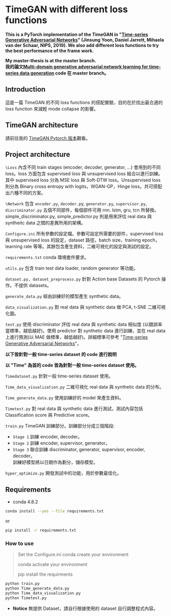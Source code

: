 # TimeGAN with different loss functions
**This is a PyTorch implementation of the TimeGAN in "[Time-series Generative Adversarial Networks](https://papers.nips.cc/paper/2019/hash/c9efe5f26cd17ba6216bbe2a7d26d490-Abstract.html)" (Jinsung Yoon, Daniel Jarrett, Mihaela van der Schaar, NIPS, 2019). We also add different loss functions to try the best performance of the frame work.**  

**My master-thesis is at the master branch.**   
**我的論文[Multi-domain generative adversarial network learning for time-series data generation](https://github.com/kent1201/Master-thesis/blob/master/Src/Multi-domain%20generative%20adversarial%20network%20learning%20for%20time-series%20data%20generation%20v3.pdf) code 在 master branch。**

## Introduction
這是一篇 TimeGAN 的不同 loss functions 的搭配實驗，目的在於找出最合適的 loss function 來減輕 mode collapse 的影響。

## TimeGAN architecture
請前往我的 [TimeGAN Pytorch 版本](https://github.com/kent1201/TimeGAN-Pytorch)觀看。

## Project architecture
`\Loss` 內含不同 train stages (encoder, decoder, generator, ...) 會用到的不同 loss。loss 方面包含 supervised loss 與 unsupervised loss 結合以進行訓練。其中 supervised loss 分為 MSE loss 與 Soft-DTW loss。Unsupervised loss 則分為 Binary cross entropy with logits，WGAN-GP，Hinge loss。共可搭配出六種不同的方案。

`\Network` 包含 `encoder.py`, `decoder.p`y, `generator.py`, `supervisor.py`, `discriminator.py` 五個不同部件，每個部件可用 rnn. lstm, gru, tcn 所替換。simple_discriminator.py, simple_predictor.py 則是用來評估 real data 與 syntheitc data 之間的差異所用的架構。 

`Configure.ini` 所有參數的設定檔。參數可設定所需要的部件，supervised loss 與 unsupervised loss 的設定，dataset 路徑，batch size，training epoch，learning rate 等等。其餘包含產生資料，二維可視化的設定與測試的設定。 

`requirements.txt` conda 環境套件要求。

`utils.py` 包含 train test data loader, random generator 等功能。  

`dataset.py, dataset_preprocess.py` 針對 Action base Datasets 的 Pytorch 操作。不提供 datasets。 

`generate_data.py` 經由訓練好的模型產生 synthetic data。 

`data_visualization.py` 對 real data 與 synthetic data 做 PCA, t-SNE 二維可視化圖。 

`test.py` 使用 discriminator 評估 real data 與 synthetic data 相似度 (以錯誤率當標準，越低越好)。使用 predictor 對 synthetic data 進行訓練，並在 real data 上進行預測(以 MAE 做標準，越低越好)。詳細標準可參考 "[Time-series Generative Adversarial Networks](https://papers.nips.cc/paper/2019/hash/c9efe5f26cd17ba6216bbe2a7d26d490-Abstract.html)"。

**以下皆針對一般 time-series dataset 的 code 進行說明**

**以 "Time" 為首的 code 皆為針對一般 time-series dataset 使用。**

`Timedataset.py` 針對一般 time-series dataset 使用。

`Time_data_visualization.py` 二維可視化 real data 與 synthetic data 的分布。

`Time_generate_data.py` 使用訓練好的 model 來產生資料。

`Timetest.py` 對 real data 與 synthetic data 進行測試，測試內容包括 Classification score 與 Predictive score。

`train.py` TimeGAN 訓練部分。訓練部分分成三個階段: 
* `Stage 1` 訓練 encoder, decoder。
* `Stage 2` 訓練 encoder, supervisor, generator。
* `Stage 3` 聯合訓練 discriminator, generator, supervisor, encoder, decoder。  
訓練好模型將以日期作為劃分，儲存模型。 

`hyper_optimize.py` 開發測試中的功能，用於參數最佳化。

## Requirements

* conda 4.8.2
```bash
conda install --yes --file requirements.txt
``` 
or
```bash
pip install -r requirements.txt
```

### How to use

>Set the Configure.ini
>conda create your environment 
>
>conda activate your environment 
>
>pip install the requirments 
```python
python train.py
python Time_generate_data.py
python Time_data_visualization.py
python Timetest.py
```
* **Notice** 無提供 Dataset，請自行根據使用的 dataset 自行調整程式內容。

